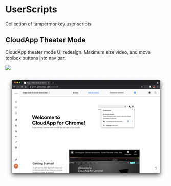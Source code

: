 # UserScripts

Collection of tampermonkey user scripts

## CloudApp Theater Mode

CloudApp theater mode UI redesign. Maximum size video, and move toolbox buttons into nav bar.

[![](https://badgen.net/badge/Install/UserScripts)](https://github.com/cncolder/userscripts/raw/main/cloudapp-theater-mode.user.js)

![](./cloudapp-theater-mode.png)
